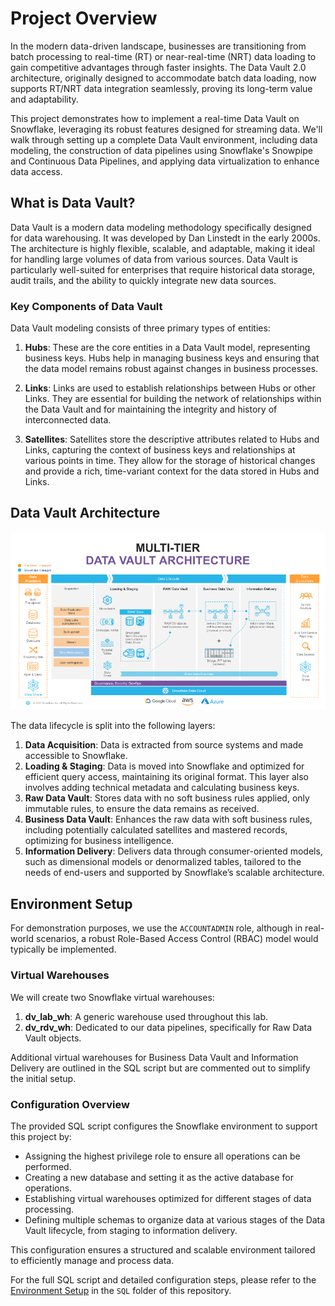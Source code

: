 # Project Overview

In the modern data-driven landscape, businesses are transitioning from batch processing to real-time (RT) or near-real-time (NRT) data loading to gain competitive advantages through faster insights. The Data Vault 2.0 architecture, originally designed to accommodate batch data loading, now supports RT/NRT data integration seamlessly, proving its long-term value and adaptability.

This project demonstrates how to implement a real-time Data Vault on Snowflake, leveraging its robust features designed for streaming data. We'll walk through setting up a complete Data Vault environment, including data modeling, the construction of data pipelines using Snowflake's Snowpipe and Continuous Data Pipelines, and applying data virtualization to enhance data access.

## What is Data Vault?

Data Vault is a modern data modeling methodology specifically designed for data warehousing. It was developed by Dan Linstedt in the early 2000s. The architecture is highly flexible, scalable, and adaptable, making it ideal for handling large volumes of data from various sources. Data Vault is particularly well-suited for enterprises that require historical data storage, audit trails, and the ability to quickly integrate new data sources.

### Key Components of Data Vault

Data Vault modeling consists of three primary types of entities:

1. **Hubs**: These are the core entities in a Data Vault model, representing business keys. Hubs help in managing business keys and ensuring that the data model remains robust against changes in business processes.

2. **Links**: Links are used to establish relationships between Hubs or other Links. They are essential for building the network of relationships within the Data Vault and for maintaining the integrity and history of interconnected data.

3. **Satellites**: Satellites store the descriptive attributes related to Hubs and Links, capturing the context of business keys and relationships at various points in time. They allow for the storage of historical changes and provide a rich, time-variant context for the data stored in Hubs and Links.

## Data Vault Architecture
![Data Vault Refrence Architecture](images/DataVault-Architecture.png)

The data lifecycle is split into the following layers:

1. **Data Acquisition**: Data is extracted from source systems and made accessible to Snowflake.
2. **Loading & Staging**: Data is moved into Snowflake and optimized for efficient query access, maintaining its original format. This layer also involves adding technical metadata and calculating business keys.
3. **Raw Data Vault**: Stores data with no soft business rules applied, only immutable rules, to ensure the data remains as received.
4. **Business Data Vault**: Enhances the raw data with soft business rules, including potentially calculated satellites and mastered records, optimizing for business intelligence.
5. **Information Delivery**: Delivers data through consumer-oriented models, such as dimensional models or denormalized tables, tailored to the needs of end-users and supported by Snowflake’s scalable architecture.

## Environment Setup

For demonstration purposes, we use the `ACCOUNTADMIN` role, although in real-world scenarios, a robust Role-Based Access Control (RBAC) model would typically be implemented.

### Virtual Warehouses

We will create two Snowflake virtual warehouses:

1. **dv_lab_wh**: A generic warehouse used throughout this lab.
2. **dv_rdv_wh**: Dedicated to our data pipelines, specifically for Raw Data Vault objects.

Additional virtual warehouses for Business Data Vault and Information Delivery are outlined in the SQL script but are commented out to simplify the initial setup.

### Configuration Overview

The provided SQL script configures the Snowflake environment to support this project by:

- Assigning the highest privilege role to ensure all operations can be performed.
- Creating a new database and setting it as the active database for operations.
- Establishing virtual warehouses optimized for different stages of data processing.
- Defining multiple schemas to organize data at various stages of the Data Vault lifecycle, from staging to information delivery.

This configuration ensures a structured and scalable environment tailored to efficiently manage and process data.

For the full SQL script and detailed configuration steps, please refer to the [Environment Setup](sql/environment_setup.sql) in the `SQL` folder of this repository.

